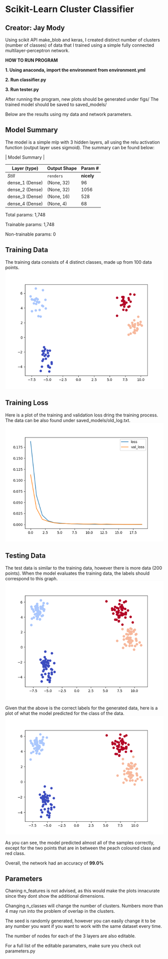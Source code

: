 # Scikit-Learn Cluster Classifier
## Creator: Jay Mody

Using scikit API make_blob and keras, I created distinct number of clusters (number of classes) of data that I trained using a simple fully connected multilayer-perceptron network. 

**HOW TO RUN PROGRAM**

**1. Using anaconda, import the environment from environment.yml**

**2. Run classifier.py**

**3. Run tester.py**

After running the program, new plots should be generated under figs/
The trained model should be saved to saved_models/

Below are the results using my data and network parameters.


## Model Summary
The model is a simple mlp with 3 hidden layers, all using the relu activation function (output layer uses sigmoid). The summary can be found below:

| Model Summary |

Layer (type) | Output Shape | Param #
--- | --- | ---
*Still* | `renders` | **nicely**
dense_1 (Dense) | (None, 32) | 96
dense_2 (Dense) | (None, 32) | 1056
dense_3 (Dense) | (None, 16) | 528
dense_4 (Dense) | (None, 4) | 68

Total params: 1,748

Trainable params: 1,748

Non-trainable params: 0


## Training Data
The training data consists of 4 distinct classes, made up from 100 data points.
![Train Set](/figs/train_set.png)


## Training Loss
Here is a plot of the training and validation loss dring the training process.
The data can be also found under saved_models/old_log.txt.
![Training](/figs/train_loss.png)


## Testing Data
The test data is similar to the training data, however there is more data (200 points). When the model evaluates the training data, the labels should correspond to this graph.
![Test Set](/figs/test_set.png)


Given that the above is the correct labels for the generated data, here is a plot of what the model predicted for the class of the data.
![Prediction Set](/figs/prediction_set.png)


As you can see, the model predicted almost all of the samples correctly, except for the two points that are in between the peach coloured class and red class.

Overall, the network had an accuracy of **99.0%**


## Parameters
Chaning n_features is not advised, as this would make the plots innacurate since they dont show the additional dimensions.

Changing n_classes will change the number of clusters. Numbers more than 4 may run into the problem of overlap in the clusters.

The seed is randomly generated, however you can easily change it to be any number you want if you want to work with the same dataset every time.

The number of nodes for each of the 3 layers are also editable.

For a full list of the editable paramaters, make sure you check out parameters.py
